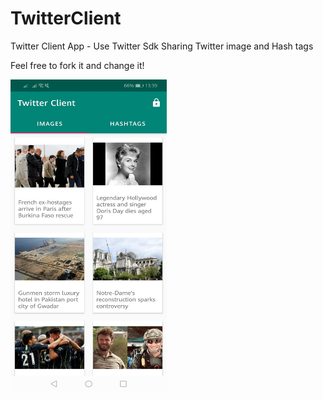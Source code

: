 # TwitterClient
Twitter Client App - Use Twitter Sdk
Sharing Twitter image and Hash tags

Feel free to fork it and change it!

<img width="250" height="500" src="https://github.com/dononcharles/TwitterClient/blob/master/screen/screen-tw.jpeg" />
